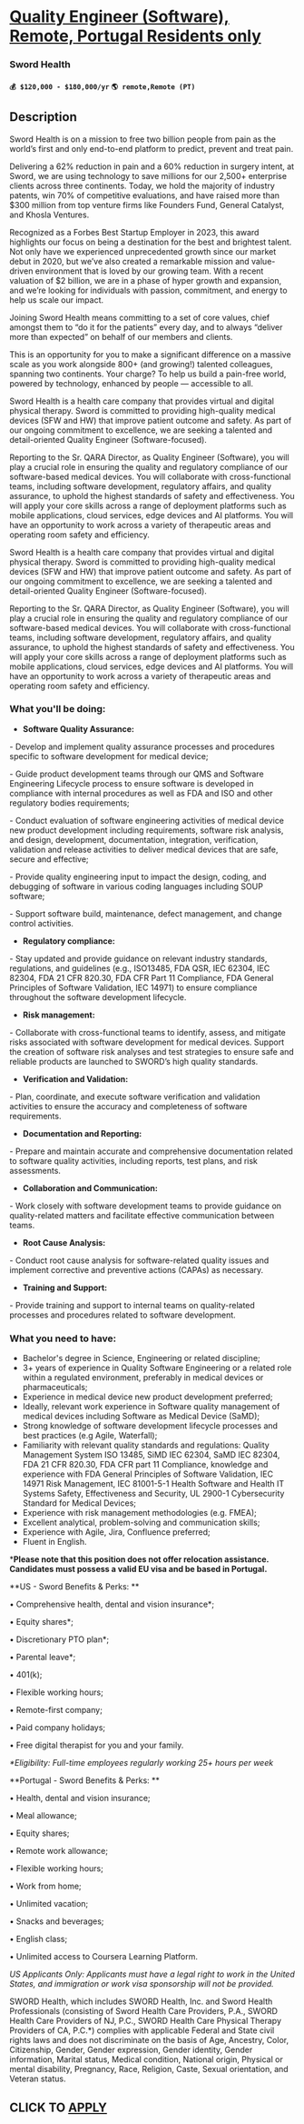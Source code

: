 # [Quality Engineer (Software), Remote, Portugal Residents only](https://www.remotewlb.com/apply/quality-engineer-software-remote-portugal-residents-only)  
### Sword Health  
#### `💰 $120,000 - $180,000/yr` `🌎 remote,Remote (PT)`  

## Description

Sword Health is on a mission to free two billion people from pain as the world’s first and only end-to-end platform to predict, prevent and treat pain.

  

Delivering a 62% reduction in pain and a 60% reduction in surgery intent, at Sword, we are using technology to save millions for our 2,500+ enterprise clients across three continents. Today, we hold the majority of industry patents, win 70% of competitive evaluations, and have raised more than $300 million from top venture firms like Founders Fund, General Catalyst, and Khosla Ventures.

  

Recognized as a Forbes Best Startup Employer in 2023, this award highlights our focus on being a destination for the best and brightest talent. Not only have we experienced unprecedented growth since our market debut in 2020, but we’ve also created a remarkable mission and value-driven environment that is loved by our growing team. With a recent valuation of $2 billion, we are in a phase of hyper growth and expansion, and we’re looking for individuals with passion, commitment, and energy to help us scale our impact.

  

Joining Sword Health means committing to a set of core values, chief amongst them to “do it for the patients” every day, and to always “deliver more than expected” on behalf of our members and clients.

  

This is an opportunity for you to make a significant difference on a massive scale as you work alongside 800+ (and growing!) talented colleagues, spanning two continents. Your charge? To help us build a pain-free world, powered by technology, enhanced by people — accessible to all.

  

Sword Health is a health care company that provides virtual and digital physical therapy. Sword is committed to providing high-quality medical devices (SFW and HW) that improve patient outcome and safety. As part of our ongoing commitment to excellence, we are seeking a talented and detail-oriented Quality Engineer (Software-focused).

Reporting to the Sr. QARA Director, as Quality Engineer (Software), you will play a crucial role in ensuring the quality and regulatory compliance of our software-based medical devices. You will collaborate with cross-functional teams, including software development, regulatory affairs, and quality assurance, to uphold the highest standards of safety and effectiveness. You will apply your core skills across a range of deployment platforms such as mobile applications, cloud services, edge devices and AI platforms. You will have an opportunity to work across a variety of therapeutic areas and operating room safety and efficiency.

  

Sword Health is a health care company that provides virtual and digital physical therapy. Sword is committed to providing high-quality medical devices (SFW and HW) that improve patient outcome and safety. As part of our ongoing commitment to excellence, we are seeking a talented and detail-oriented Quality Engineer (Software-focused).

Reporting to the Sr. QARA Director, as Quality Engineer (Software), you will play a crucial role in ensuring the quality and regulatory compliance of our software-based medical devices. You will collaborate with cross-functional teams, including software development, regulatory affairs, and quality assurance, to uphold the highest standards of safety and effectiveness. You will apply your core skills across a range of deployment platforms such as mobile applications, cloud services, edge devices and AI platforms. You will have an opportunity to work across a variety of therapeutic areas and operating room safety and efficiency.

  

### What you'll be doing:

*  **Software Quality Assurance:**

\- Develop and implement quality assurance processes and procedures specific to software development for medical device;

\- Guide product development teams through our QMS and Software Engineering Lifecycle process to ensure software is developed in compliance with internal procedures as well as FDA and ISO and other regulatory bodies requirements;

\- Conduct evaluation of software engineering activities of medical device new product development including requirements, software risk analysis, and design, development, documentation, integration, verification, validation and release activities to deliver medical devices that are safe, secure and effective;

\- Provide quality engineering input to impact the design, coding, and debugging of software in various coding languages including SOUP software;

\- Support software build, maintenance, defect management, and change control activities.

  

*  **Regulatory compliance:**

\- Stay updated and provide guidance on relevant industry standards, regulations, and guidelines (e.g., ISO13485, FDA QSR, IEC 62304, IEC 82304, FDA 21 CFR 820.30, FDA CFR Part 11 Compliance, FDA General Principles of Software Validation, IEC 14971) to ensure compliance throughout the software development lifecycle.

  

*  **Risk management:**

\- Collaborate with cross-functional teams to identify, assess, and mitigate risks associated with software development for medical devices. Support the creation of software risk analyses and test strategies to ensure safe and reliable products are launched to SWORD’s high quality standards.

  

*  **Verification and Validation:**

\- Plan, coordinate, and execute software verification and validation activities to ensure the accuracy and completeness of software requirements.

  

*  **Documentation and Reporting:**

\- Prepare and maintain accurate and comprehensive documentation related to software quality activities, including reports, test plans, and risk assessments.

  

*  **Collaboration and Communication:**

\- Work closely with software development teams to provide guidance on quality-related matters and facilitate effective communication between teams.

  

*  **Root Cause Analysis:**

\- Conduct root cause analysis for software-related quality issues and implement corrective and preventive actions (CAPAs) as necessary.

  

*  **Training and Support:**

\- Provide training and support to internal teams on quality-related processes and procedures related to software development.

  

### What you need to have:

* Bachelor's degree in Science, Engineering or related discipline;
* 3+ years of experience in Quality Software Engineering or a related role within a regulated environment, preferably in medical devices or pharmaceuticals;
* Experience in medical device new product development preferred;
* Ideally, relevant work experience in Software quality management of medical devices including Software as Medical Device (SaMD);
* Strong knowledge of software development lifecycle processes and best practices (e.g Agile, Waterfall);
* Familiarity with relevant quality standards and regulations: Quality Management System ISO 13485, SiMD IEC 62304, SaMD IEC 82304, FDA 21 CFR 820.30, FDA CFR part 11 Compliance, knowledge and experience with FDA General Principles of Software Validation, IEC 14971 Risk Management, IEC 81001-5-1 Health Software and Health IT Systems Safety, Effectiveness and Security, UL 2900-1 Cybersecurity Standard for Medical Devices;
* Experience with risk management methodologies (e.g. FMEA);
* Excellent analytical, problem-solving and communication skills;
* Experience with Agile, Jira, Confluence preferred;
* Fluent in English.

  

  

 ***Please note that this position does not offer relocation assistance. Candidates must possess a valid EU visa and be based in Portugal.**

  

  

  

 **US - Sword Benefits & Perks: **

  

• Comprehensive health, dental and vision insurance*;

• Equity shares*;

• Discretionary PTO plan*;

• Parental leave*;

• 401(k);

• Flexible working hours;

• Remote-first company;

• Paid company holidays;

• Free digital therapist for you and your family.

 _*Eligibility: Full-time employees regularly working 25+ hours per week_

  

  

 **Portugal - Sword Benefits & Perks: **

  

• Health, dental and vision insurance;

• Meal allowance;

• Equity shares;

• Remote work allowance;

• Flexible working hours;

• Work from home;

• Unlimited vacation;

• Snacks and beverages;

• English class;

• Unlimited access to Coursera Learning Platform.

  

  

*US Applicants Only: Applicants must have a legal right to work in the United States, and immigration or work visa sponsorship will not be provided.*

  

  

  

SWORD Health, which includes SWORD Health, Inc. and Sword Health Professionals (consisting of Sword Health Care Providers, P.A., SWORD Health Care Providers of NJ, P.C., SWORD Health Care Physical Therapy Providers of CA, P.C.*) complies with applicable Federal and State civil rights laws and does not discriminate on the basis of Age, Ancestry, Color, Citizenship, Gender, Gender expression, Gender identity, Gender information, Marital status, Medical condition, National origin, Physical or mental disability, Pregnancy, Race, Religion, Caste, Sexual orientation, and Veteran status.

  

  
## CLICK TO [APPLY](https://www.remotewlb.com/apply/quality-engineer-software-remote-portugal-residents-only)

